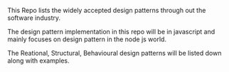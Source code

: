 This Repo lists the widely accepted design patterns through out the software industry.

The design pattern implementation in this repo will be in javascript and mainly focuses on design pattern in the node js world.

The Reational, Structural, Behavioural design patterns will be listed down along with examples.
